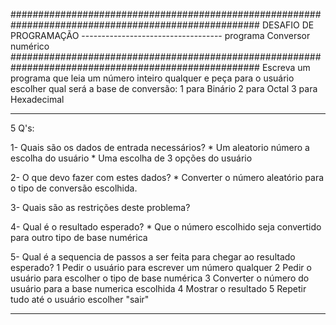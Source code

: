 #####################################################################################################
                                        DESAFIO DE PROGRAMAÇÃO
                                -----------------------------------
                                    programa Conversor numérico
#####################################################################################################
Escreva um programa que leia um número inteiro qualquer e peça para o usuário escolher qual será a base de conversão:
1 para Binário
2 para Octal
3 para Hexadecimal
____________________________________________________________________________________________________
5 Q's:

1- Quais são os dados de entrada necessários?
    * Um aleatorio número a escolha do usuário
    * Uma escolha de 3 opções do usuário

2- O que devo fazer com estes dados?
    * Converter o número aleatório para o tipo de conversão escolhida.

3- Quais são as restrições deste problema?

4- Qual é o resultado esperado?
    * Que o número escolhido seja convertido para outro tipo de base numérica

5- Qual é a sequencia de passos a ser feita para chegar ao resultado esperado?
    1 Pedir o usuário para escrever um número qualquer
    2 Pedir o usuário para escolher o tipo de base numérica
    3 Converter o número do usuário para a base numerica escolhida
    4 Mostrar o resultado
    5 Repetir tudo até o usuário escolher "sair"
  ___________________________________________________________________